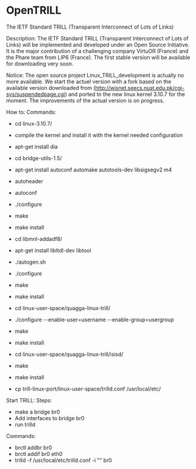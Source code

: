 OpenTRILL
=========

The IETF Standard TRILL (Transparent Interconnect of Lots of Links)

Description:
The IETF Standard TRILL (Transparent Interconnect of Lots of Links) will be implemented and developed under an Open Source Initiative. It is the major contribution of a challenging company VirtuOR (France) and the Phare team from LIP6 (France). The first stable version will be available for downloading very soon.


Notice:
The open source project Linux_TRILL_development is actually no more available. We start the actuel version with a fork based on the available version downloaded from (http://wisnet.seecs.nust.edu.pk/cgi-sys/suspendedpage.cgi) and ported to the new linux kernel 3.10.7 for the moment. The improvements of the actual version is on progress. 

How to:
Commands:
- cd linux-3.10.7/
- compile the kernel and install it with the kernel needed configuration

- apt-get install dia

- cd bridge-utils-1.5/
- apt-get install autoconf automake autotools-dev libsigsegv2 m4
- autoheader
- autoconf
- ./configure
- make
- make install

- cd libmnl-addadf8/
- apt-get install libltdl-dev libtool
- ./autogen.sh
- ./configure
- make
- make install

- cd linux-user-space/quagga-linux-trill/
- ./configure --enable-user=username --enable-group=usergroup
- make
- make install

- cd linux-user-space/quagga-linux-trill/isisd/
- make
- make install

- cp trill-linux-port/linux-user-space/trilld.conf /usr/local/etc/


Start TRILL:
Steps:
- make a bridge br0
- Add interfaces to bridge br0
- run trilld 

Commands:
- brctl addbr br0
- brctl addif br0 eth0
- trilld -f /usr/local/etc/trilld.conf -i "" br0

